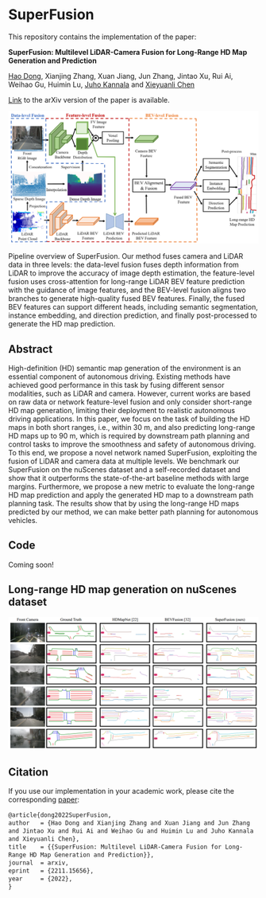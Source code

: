 # SuperFusion

This repository contains the implementation of the paper:

**SuperFusion: Multilevel LiDAR-Camera Fusion for Long-Range HD Map Generation and Prediction**

[Hao Dong](https://sites.google.com/view/dong-hao/), Xianjing Zhang, Xuan Jiang, Jun Zhang, Jintao Xu, Rui Ai, Weihao Gu, Huimin Lu, [Juho Kannala](https://users.aalto.fi/~kannalj1/) and [Xieyuanli Chen](http://xieyuanli-chen.com/) 

[Link](https://arxiv.org/abs/2211.15656) to the arXiv version of the paper is available.

<img src="pics/overview.png" width="800">

Pipeline overview of SuperFusion. Our method fuses camera and LiDAR data in three levels: the data-level fusion fuses depth information from LiDAR to improve the accuracy of image depth estimation, the feature-level fusion uses cross-attention for long-range LiDAR BEV feature prediction with the guidance of image features, and the BEV-level fusion aligns two branches to generate high-quality fused BEV features. Finally, the fused BEV features can support different heads, including semantic segmentation, instance embedding, and direction prediction, and finally post-processed to generate the HD map prediction.

## Abstract
High-definition (HD) semantic map generation of the environment is an essential component of autonomous driving. Existing methods have achieved good performance in this task by fusing different sensor modalities, such as LiDAR and camera. However, current works are based on raw data or network feature-level fusion and only consider short-range HD map generation, limiting their deployment to realistic autonomous driving applications. In this paper, we focus on the task of building the HD maps in both short ranges, i.e., within 30 m, and also predicting long-range HD maps up to 90 m, which is required by downstream path planning and control tasks to improve the smoothness and safety of autonomous driving. To this end, we propose a novel network named SuperFusion, exploiting the fusion of LiDAR and camera data at multiple levels. We benchmark our SuperFusion on the nuScenes dataset and a self-recorded dataset and show that it outperforms the state-of-the-art baseline methods with large margins. Furthermore, we propose a new metric to evaluate the long-range HD map prediction and apply the generated HD map to a downstream path planning task. The results show that by using the long-range HD maps predicted by our method, we can make better path planning for autonomous vehicles.

## Code
Coming soon!

## Long-range HD map generation on nuScenes dataset
<img src="pics/results.png" width="800">

## Citation
If you use our implementation in your academic work, please cite the corresponding [paper](https://arxiv.org/abs/2211.15656):

	@article{dong2022SuperFusion,
	author   = {Hao Dong and Xianjing Zhang and Xuan Jiang and Jun Zhang and Jintao Xu and Rui Ai and Weihao Gu and Huimin Lu and Juho Kannala and Xieyuanli Chen},
	title    = {{SuperFusion: Multilevel LiDAR-Camera Fusion for Long-Range HD Map Generation and Prediction}},
	journal  = arxiv,
	eprint   = {2211.15656},
	year     = {2022},
	}
